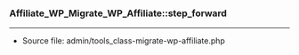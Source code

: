 ### Affiliate_WP_Migrate_WP_Affiliate::step_forward

----

- Source file: admin/tools_class-migrate-wp-affiliate.php
